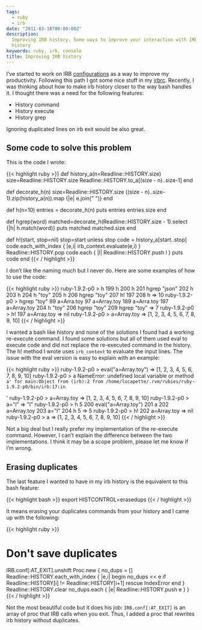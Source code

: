 ```yaml
---
tags:
  - ruby
  - irb
date: "2011-03-18T00:00:00Z"
description:
  Improving IRB history. Some ways to improve your interaction with IRB
  history
keywords: ruby, irb, console
title: Improving IRB history
---
```


I’ve started to work on IRB
[configurations](/why-you-should-spend-some-time-configuring-irb/)
as a way to improve my productivity. Following this path I got some nice
stuff in my [irbrc](https://github.com/lucapette/dotfiles/blob/master/irbrc).
Recently, I was thinking about how to make irb history closer to the way bash
handles it. I thought there was a need for the following features:

- History command
- History execute
- History grep

Ignoring duplicated lines on irb exit would be also great.

## Some code to solve this problem

This is the code I wrote:

{{< highlight ruby >}}
def history_a(n=Readline::HISTORY.size)
size=Readline::HISTORY.size
Readline::HISTORY.to_a[(size - n)..size-1]
end

def decorate_h(n)
size=Readline::HISTORY.size
((size - n)..size-1).zip(history_a(n)).map {|e| e.join(" ")}
end

def h(n=10)
entries = decorate_h(n)
puts entries
entries.size
end

def hgrep(word)
matched=decorate_h(Readline::HISTORY.size - 1).select {|h| h.match(word)}
puts matched
matched.size
end

def h!(start, stop=nil)
stop=start unless stop
code = history_a[start..stop]
code.each_with_index { |e,i|
irb_context.evaluate(e,i)
}
Readline::HISTORY.pop
code.each { |l|
Readline::HISTORY.push l
}
puts code
end
{{< / highlight >}}

I don’t like the naming much but I never do. Here are some examples of how to
use the code:

{{< highlight ruby >}}
ruby-1.9.2-p0 > h
199 h
200 h
201 hgrep "json"
202 h
203 h
204 h "toy"
205 h
206 hgrep "toy"
207 h! 197
208 h
=> 10
ruby-1.9.2-p0 > hgrep "toy"
89 a=Arra.toy
97 a=Array.toy
189 a=Arra.toy
197 a=Array.toy
204 h "toy"
206 hgrep "toy"
209 hgrep "toy"
=> 7
ruby-1.9.2-p0 > h! 197
a=Array.toy
=> nil
ruby-1.9.2-p0 > a=Array.toy
=> [1, 2, 3, 4, 5, 6, 7, 8, 9, 10]
{{< / highlight >}}

I wanted a bash like history and none of the solutions I found had a working
re-execute command. I found some solutions but all of them used eval to
execute code and did not replace the re-executed command in the history. The
h! method I wrote uses `irb_context` to evaluate the input lines. The issue
with the eval version is easy to explain with an example:

{{< highlight ruby >}}
ruby-1.9.2-p0 > eval("a=Array.toy")
=> [1, 2, 3, 4, 5, 6, 7, 8, 9, 10]
ruby-1.9.2-p0 > a
NameError: undefined local variable or method `a' for main:Object from (irb):2 from /home/lucapette/.rvm/rubies/ruby-1.9.2-p0/bin/irb:17:in `<main>'
ruby-1.9.2-p0 > a=Array.toy
=> [1, 2, 3, 4, 5, 6, 7, 8, 9, 10]
ruby-1.9.2-p0 > a="l"
=> "l"
ruby-1.9.2-p0 > h 5
200 eval("a=Array.toy")
201 a
202 a=Array.toy
203 a="l"
204 h 5
=> 5
ruby-1.9.2-p0 > h! 202
a=Array.toy
=> nil
ruby-1.9.2-p0 > a
=> [1, 2, 3, 4, 5, 6, 7, 8, 9, 10]
{{< / highlight >}}

Not a big deal but I really prefer my implementation of the re-execute
command. However, I can’t explain the difference between the two
implementations. I think it may be a scope problem, please let me know if I’m
wrong.

## Erasing duplicates

The last feature I wanted to have in my irb history is the equivalent to this
bash feature:

{{< highlight bash >}}
export HISTCONTROL=erasedups
{{< / highlight >}}

It means erasing your duplicates commands from your history and I came up with
the following:

{{< highlight ruby >}}

# Don't save duplicates

IRB.conf[:AT_EXIT].unshift Proc.new {
no_dups = []
Readline::HISTORY.each_with_index { |e,i|
begin
no_dups << e if Readline::HISTORY[i] != Readline::HISTORY[i+1]
rescue IndexError
end
}
Readline::HISTORY.clear
no_dups.each { |e|
Readline::HISTORY.push e
}
}
{{< / highlight >}}

Not the most beautiful code but it does his job: `IRB.conf[:AT_EXIT]` is an
array of proc that IRB calls when you exit. Thus, I added a proc that rewrites
irb history without duplicates.
